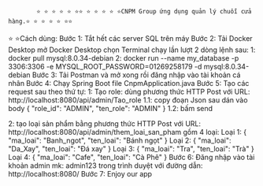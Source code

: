             ⭐ ⭐ ⭐ ⭐ ⭐ ⭐⭐ ⭐ ⭐ ⭐ ⭐ ⭐CNPM Group ứng dụng quản lý chuỗi cửa hàng.⭐ ⭐ ⭐ ⭐ ⭐ ⭐⭐ 
  ⭐ ⭐Cách dùng: 
Bước 1: Tắt hết các server SQL trên máy 
Bước 2: Tải Docker Desktop  mở Docker Desktop chọn Terminal chạy lần lượt 2 dòng lệnh sau: 
    1: docker pull mysql:8.0.34-debian
    2: docker run --name my_database -p 3306:3306 -e MYSQL_ROOT_PASSWORD=01269258179 -d mysql:8.0.34-debian
Bước 3: Tải Postman và mở xong rồi đăng nhập vào tài khoản cá nhân
Bước 4: Chạy Spring Boot file CnpmApplication.java
Bước 5: Tạo các request sau theo thứ tự:
  1: Tạo role: dùng phương thức HTTP Post với URL: http://localhost:8080/api/admin/Tao_role
  1.1: copy đoạn Json sau dán vào body {
                                            "role_id": "ADMIN",
                                            "ten_role": "ADMIN"
                                        }
  1.2: bấm send 

  2: tạo loại sản phẩm bằng phương thức HTTP Post với URL: http://localhost:8080/api/admin/them_loai_san_pham gồm 4 loại:
    Loại 1: {
                "ma_loai": "Banh_ngot",
                "ten_loai": "Bánh ngọt"
            }
    Loại 2: {
                "ma_loai": "Da_Xay",
                "ten_loai": "Đá xay"
            }
    Loại 3: 
          {
              "ma_loai": "Tra",
              "ten_loai": "Trà"
          }
  Loại 4: {
            "ma_loai": "Cafe",
            "ten_loai": "Cà Phê"
        }
Bước 6: Đăng nhập vào tài khoản admin mk: admin123 trong trình duyệt với đường dẫn: http://localhost:8080/
Bước 7: Enjoy our app
